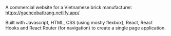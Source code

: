 A commercial website for a Vietnamese brick manufacturer: https://gachcobattrang.netlify.app/

Built with Javascript, HTML, CSS (using mostly flexbox), React, React Hooks and React Router (for navigation) to create a single page application.

